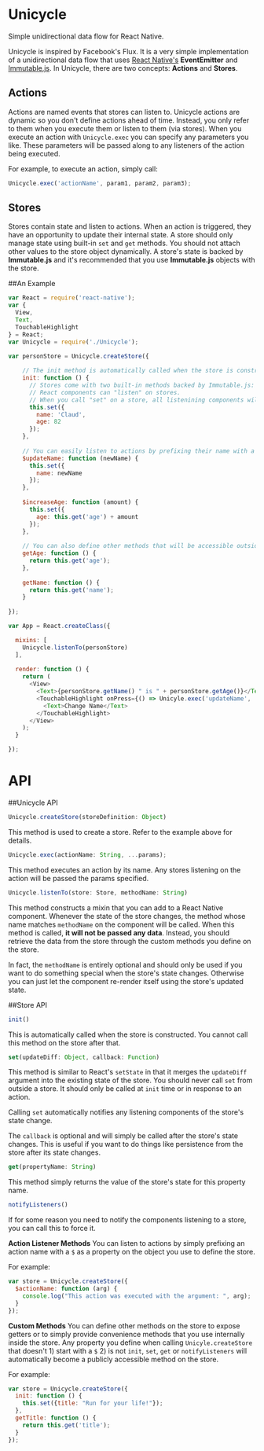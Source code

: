 # Unicycle
Simple unidirectional data flow for React Native.

Unicycle is inspired by Facebook's Flux. It is a very simple implementation of a unidirectional data flow that uses [React Native's](https://facebook.github.io/react-native/) **EventEmitter** and [Immutable.js](https://facebook.github.io/immutable-js/). In Unicycle, there are two concepts: **Actions** and **Stores**.

## Actions
Actions are named events that stores can listen to. Unicycle actions are dynamic so you don't define actions ahead of time. Instead, you only refer to them when you execute them or listen to them (via stores).
When you execute an action with `Unicycle.exec` you can specify any parameters you like. These parameters will be passed along to any listeners of the action being executed.

For example, to execute an action, simply call:

``` javascript
Unicycle.exec('actionName', param1, param2, param3);
```

## Stores
Stores contain state and listen to actions.
When an action is triggered, they have an opportunity to update their internal state.
A store should only manage state using built-in `set` and `get` methods.
You should not attach other values to the store object dynamically.
A store's state is backed by **Immutable.js** and it's recommended that you use **Immutable.js** objects with the store.

##An Example

``` javascript
var React = require('react-native');
var {
  View,
  Text,
  TouchableHighlight
} = React;
var Unicycle = require('./Unicycle');

var personStore = Unicycle.createStore({
    
    // The init method is automatically called when the store is constructed
    init: function () {
      // Stores come with two built-in methods backed by Immutable.js: "set" and "get"
      // React components can "listen" on stores.
      // When you call "set" on a store, all listenining components will be notified
      this.set({
        name: 'Claud',
        age: 82
      });
    },
    
    // You can easily listen to actions by prefixing their name with a $
    $updateName: function (newName) {
      this.set({
        name: newName
      });
    },
    
    $increaseAge: function (amount) {
      this.set({
        age: this.get('age') + amount
      });
    },
    
    // You can also define other methods that will be accessible outside your store
    getAge: function () {
      return this.get('age');
    },
    
    getName: function () {
      return this.get('name');
    }
    
});

var App = React.createClass({

  mixins: [
    Unicycle.listenTo(personStore)
  ],
  
  render: function () {
    return (
      <View>
        <Text>{personStore.getName() " is " + personStore.getAge()}</Text>
        <TouchableHighlight onPress={() => Unicyle.exec('updateName', 'Doug')}>
          <Text>Change Name</Text>
        </TouchableHighlight>
      </View>
    );
  }

});
```

# API

##Unicycle API

``` javascript
Unicycle.createStore(storeDefinition: Object)
```

This method is used to create a store. Refer to the example above for details.

``` TypeScript
Unicycle.exec(actionName: String, ...params);
```

This method executes an action by its name. Any stores listening on the action will be passed the params specified.

```javascript
Unicycle.listenTo(store: Store, methodName: String)
```

This method constructs a mixin that you can add to a React Native component.
Whenever the state of the store changes, the method whose name matches `methodName` on the component will be called.
When this method is called, **it will not be passed any data**.
Instead, you should retrieve the data from the store through the custom methods you define on the store.

In fact, the `methodName` is entirely optional and should only be used if you want to do something special when the store's state changes. Otherwise you can just let the component re-render itself using the store's updated state.

##Store API

``` javascript
init()
```

This is automatically called when the store is constructed. You cannot call this method on the store after that.

``` javascript
set(updateDiff: Object, callback: Function)
```

This method is similar to React's `setState` in that it merges the `updateDiff` argument into the existing state of the store.
You should never call `set` from outside a store. It should only be called at `init` time or in response to an action.

Calling `set` automatically notifies any listening components of the store's state change.

The `callback` is optional and will simply be called after the store's state changes. This is useful if you want to do things like persistence from the store after its state changes.

``` javascript
get(propertyName: String)
```

This method simply returns the value of the store's state for this property name.

``` javascript
notifyListeners()
```

If for some reason you need to notify the components listening to a store, you can call this to force it.

**Action Listener Methods**
You can listen to actions by simply prefixing an action name with a `$` as a property on the object you use to define the store. 

For example:
``` javascript
var store = Unicycle.createStore({
  $actionName: function (arg) {
    console.log("This action was executed with the argument: ", arg);
  }
});
```

**Custom Methods**
You can define other methods on the store to expose getters or to simply provide convenience methods that you use internally inside the store. Any property you define when calling `Unicyle.createStore` that doesn't 1) start with a `$` 2) is not `init`, `set`, `get` or `notifyListeners` will automatically become a publicly accessible method on the store.

For example:
``` javascript
var store = Unicycle.createStore({
  init: function () {
    this.set({title: "Run for your life!"});
  },
  getTitle: function () {
    return this.get('title');
  }
});
```
